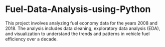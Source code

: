 # Fuel-Data-Analysis-using-Python
This project involves analyzing fuel economy data for the years 2008 and 2018. The analysis includes data cleaning, exploratory data analysis (EDA), and visualization to understand the trends and patterns in vehicle fuel efficiency over a decade.
